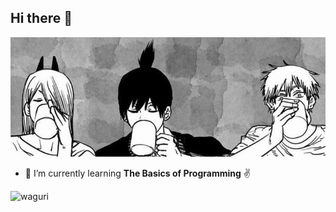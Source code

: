## Hi there 👋


![header](img/anime+manga%20headers.jpg)


<!--
**Hirayasa747/Hirayasa747** is a ✨ _special_ ✨ repository because its `README.md` (this file) appears on your GitHub profile.

Here are some ideas to get you started:

- 🔭 I’m currently working on ...
- 🌱 I’m currently learning ...
- 👯 I’m looking to collaborate on ...
- 🤔 I’m looking for help with ...
- 💬 Ask me about ...
- 📫 How to reach me: ...
- 😄 Pronouns: ...
- ⚡ Fun fact: ...
-->

- 🌱 I’m currently learning **The Basics of Programming** ✌️



![waguri](https://media2.giphy.com/media/v1.Y2lkPTc5MGI3NjExOGE1bXdlcHpxeDhuNXAzbjc0a3N2a2I5czR1dHNneWd1b2NpNjNxZSZlcD12MV9pbnRlcm5hbF9naWZfYnlfaWQmY3Q9Zw/ctXLLko0OadX1rCGnk/giphy.gif)

